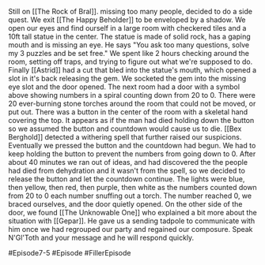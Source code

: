 Still on [[The Rock of Bral]]. missing too many people, decided to do a side quest. We exit [[The Happy Beholder]] to be enveloped by a shadow. We open our eyes and find ourself in a large room with checkered tiles and a 10ft tall statue in the center. The statue is made of solid rock, has a gaping mouth and is missing an eye. He says "You ask too many questions, solve my 3 puzzles and be set free." We spent like 2 hours checking around the room, setting off traps, and trying to figure out what we're supposed to do. Finally [[Astrid]] had a cut that bled into the statue's mouth, which opened a slot in it's back releasing the gem. We socketed the gem into the missing eye slot and the door opened. The next room had a door with a symbol above showing numbers in a spiral counting down from 20 to 0. There were 20 ever-burning stone torches around the room that could not be moved, or put out. There was a button in the center of the room with a skeletal hand covering the top. It appears as if the man had died holding down the button so we assumed the button and countdown would cause us to die. [[Bex Berghold]] detected a withering spell that further raised our suspicions. Eventually we pressed the button and the countdown had begun. We had to keep holding the button to prevent the numbers from going down to 0. After about 40 minutes we ran out of ideas, and had discovered the the people had died from dehydration and it wasn't from the spell, so we decided to release the button and let the countdown continue. The lights were blue, then yellow, then red, then purple, then white as the numbers counted down from 20 to 0 each number snuffing out a torch. The number reached 0, we braced ourselves, and the door quietly opened. On the other side of the door, we found [[The Unknowable One]] who explained a bit more about the situation with [[Gepar]]. He gave us a sending tadpole to communicate with him once we had regrouped our party and regained our composure. Speak N'Gl'Toth and your message and he will respond quickly.

#Episode7-5 #Episode #FillerEpisode